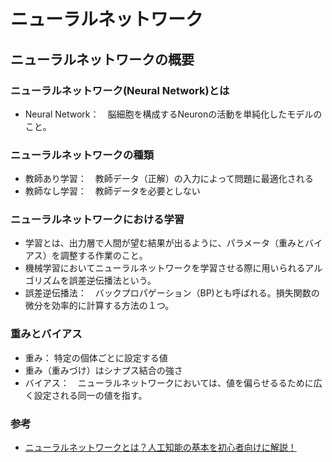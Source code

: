 # ニューラルネットワーク

## ニューラルネットワークの概要

### ニューラルネットワーク(Neural Network)とは
 - Neural Network：　脳細胞を構成するNeuronの活動を単純化したモデルのこと。

### ニューラルネットワークの種類
 - 教師あり学習：　教師データ（正解）の入力によって問題に最適化される
 - 教師なし学習：　教師データを必要としない

### ニューラルネットワークにおける学習
 - 学習とは、出力層で人間が望む結果が出るように、パラメータ（重みとバイアス）を調整する作業のこと。
 - 機械学習においてニューラルネットワークを学習させる際に用いられるアルゴリズムを誤差逆伝播法という。
  - 誤差逆伝播法：　バックプロパゲーション（BP)とも呼ばれる。損失関数の微分を効率的に計算する方法の１つ。

### 重みとバイアス
 - 重み： 特定の個体ごとに設定する値
  - 重み（重みづけ）はシナプス結合の強さ
 - バイアス：　ニューラルネットワークにおいては、値を偏らせるるために広く設定される同一の値を指す。

### 参考
 - [ニューラルネットワークとは？人工知能の基本を初心者向けに解説！](https://udemy.benesse.co.jp/ai/neural-network.html)

